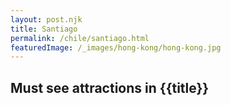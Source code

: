 ```yaml
---
layout: post.njk
title: Santiago
permalink: /chile/santiago.html
featuredImage: /_images/hong-kong/hong-kong.jpg
---
```

## Must see attractions in {{title}}

